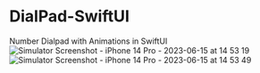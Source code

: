 # DialPad-SwiftUI
Number Dialpad with Animations in SwiftUI
![Simulator Screenshot - iPhone 14 Pro - 2023-06-15 at 14 53 19](https://github.com/tanmayg1502/DialPad-SwiftUI/assets/71991053/2b976db0-a89a-4d84-9daa-c81fb58d4dce)
![Simulator Screenshot - iPhone 14 Pro - 2023-06-15 at 14 53 49](https://github.com/tanmayg1502/DialPad-SwiftUI/assets/71991053/7b115807-69e8-41ae-9809-9f056b97371c)
